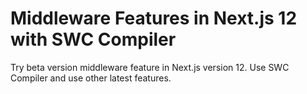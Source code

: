 # Middleware Features in Next.js 12 with SWC Compiler

Try beta version middleware feature in Next.js version 12. Use SWC Compiler and use other latest features.
